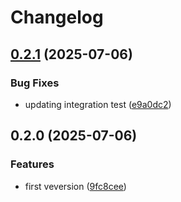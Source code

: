 # Changelog

## [0.2.1](https://github.com/codibre/nestjs-instrumentation/compare/newrelic-nestjs-instrumentation@0.2.0...${npm.name}@0.2.1) (2025-07-06)

### Bug Fixes

* updating integration test ([e9a0dc2](https://github.com/codibre/nestjs-instrumentation/commit/e9a0dc22a3a62c5cf85f4f1d30d1a730954a0945))

## 0.2.0 (2025-07-06)

### Features

* first veversion ([9fc8cee](https://github.com/your-org/newrelic-nestjs-instrumentation/commit/9fc8cee4d4fc9516672e1596fe4b2d822859f60c))
